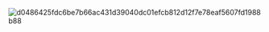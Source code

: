 ![d0486425fdc6be7b66ac431d39040dc01efcb812d12f7e78eaf5607fd1988b88](https://github.com/user-attachments/assets/a16cbc18-7ad1-48ac-93fa-b7cba57813a1)
